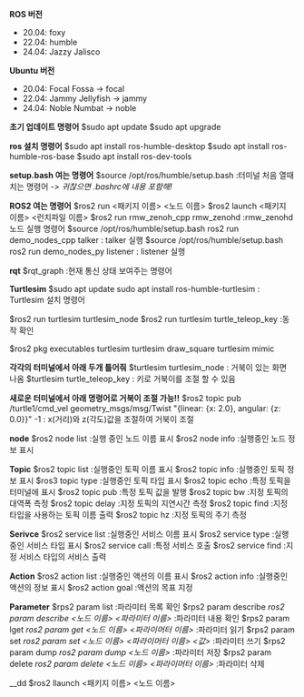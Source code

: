 
__ROS 버전__
- 20.04: foxy
- 22.04: humble
- 24.04: Jazzy Jalisco

__Ubuntu 버전__
- 20.04: Focal Fossa -> focal
- 22.04: Jammy Jellyfish -> jammy
- 24.04: Noble Numbat -> noble
 
__초기 업데이트 명령어__ 
$sudo apt update
$sudo apt upgrade

__ros 설치 명령어__
$sudo apt install ros-humble-desktop
$sudo apt install ros-humble-ros-base
$sudo apt install ros-dev-tools

__setup.bash 여는 명령어__
$source /opt/ros/humble/setup.bash
:터미널 처음 열때 치는 명령어
*-> 귀찮으면 .bashrc에 내용 포함해!*

__ROS2 여는 명령어__
$ros2 run <패키지 이름> <노드 이름>
$ros2 launch <패키지 이름> <런치파일 이름>
$ros2 run rmw_zenoh_cpp rmw_zenohd
:rmw_zenohd노드 실행 명령어
$source /opt/ros/humble/setup.bash
ros2 run demo_nodes_cpp talker
: talker 실행
$source /opt/ros/humble/setup.bash
ros2 run demo_nodes_py listener
: listener 실행

__rqt__
$rqt_graph
:현재 통신 상태 보여주는 명령어

__Turtlesim__
$sudo apt update
sudo apt install ros-humble-turtlesim
: Turtlesim 설치 명령어

$ros2 run turtlesim turtlesim_node
$ros2 run turtlesim turtle_teleop_key
:동작 확인

$ros2 pkg executables turtlesim
turtlesim draw_square
turtlesim mimic

__각각의 터미널에서 아래 두개 틀어줘__
$turtlesim turtlesim_node
: 거북이 있는 화면 나옴
$turtlesim turtle_teleop_key
: 키로 거북이를 조절 할 수 있음

__새로운 터미널에서 아래 명령어로 거북이 조절 가능!!__
$ros2 topic pub /turtle1/cmd_vel geometry_msgs/msg/Twist "{linear: {x: 2.0}, angular: {z: 0.0}}" -1
: x(거리)와 z(각도)값을 조절하여 거북이 조절

__node__
$ros2 node list
:실행 중인 노드 이름 표시
$ros2 node info
:실행중인 노드 정보 표시

__Topic__
$ros2 topic list
:실행중인 토픽 이름 표시
$ros2 topic info
:실행중인 토픽 정보 표시
$ros3 topic type
:실행중인 토픽 타입 표시
$ros2 topic echo
:특정 토픽을 터미널에 표시
$ros2 topic pub
:특정 토픽 값을 발행
$ros2 topic bw
:지정 토픽의 대역폭 측정
$ros2 topic delay
:지정 토픽의 지연시간 측정
$ros2 topic find
:지정 타입을 사용하는 토픽 이름 출력
$ros2 topic hz
:지정 토픽의 주기 측정

__Serivce__
$ros2 service list
:실행중인 서비스 이름 표시
$ros2 service type
:실행중인 서비스 타입 표시
$ros2 service call
:특정 서비스 호출
$ros2 service find
:지정 서비스 타입의 서비스 출력

__Action__
$ros2 action list
:실행중인 액션의 이름 표시
$ros2 action info
:실행중인 액션의 정보 표시
$ros2 action goal
:액션의 목표 지정

__Parameter__
$rps2 param list
:파라미터 목록 확인
$rps2 param describe
	*ros2 param describe <노드 이름> <파라미터 이름>*
:파라미터 내용 확인
$rps2 param lget
	*ros2 param get <노드 이름> <파라이머터 이름>*
:파라미터 읽기
$rps2 param set
	*ros2 param set <노드 이름> <파라이머터 이름> <값>*
:파라미터 쓰기
$rps2 param dump
	*ros2 param dump <노드 이름>*
:파라미터 저장
$rps2 param delete
	*ros2 param delete <노드 이름> <파라이머터 이름>*
:파라미터 삭제



__dd
$ros2 llaunch <패키지 이름> <노드 이름>